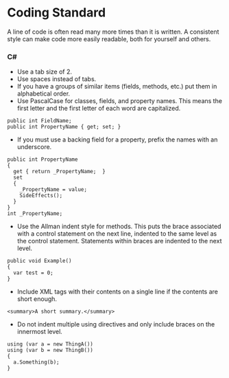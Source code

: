 # Coding Standard
A line of code is often read many more times than it is written. A consistent style can make code more easily readable, both for yourself and others.

### C# #
* Use a tab size of 2.
* Use spaces instead of tabs.
* If you have a groups of similar items (fields, methods, etc.) put them in alphabetical order.
* Use PascalCase for classes, fields, and property names. This means the first letter and the first letter of each word are capitalized.

````
public int FieldName;
public int PropertyName { get; set; }
````

* If you must use a backing field for a property, prefix the names with an underscore. 

````
public int PropertyName
{
  get { return _PropertyName;  }
  set 
  { 
    _PropertyName = value; 
    SideEffects();
  }
}
int _PropertyName;

````

* Use the Allman indent style for methods. This puts the brace associated with a control statement on the next line, indented to the same level as the control statement. Statements within braces are indented to the next level.

````
public void Example()
{
  var test = 0;
}
````

* Include XML tags with their contents on a single line if the contents are short enough.

````
<summary>A short summary.</summary>
````

* Do not indent multiple using directives and only include braces on the innermost level.

````
using (var a = new ThingA())
using (var b = new ThingB())
{
  a.Something(b);
}
````
